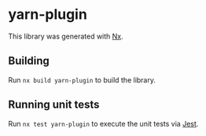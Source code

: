 # yarn-plugin

This library was generated with [Nx](https://nx.dev).

## Building

Run `nx build yarn-plugin` to build the library.

## Running unit tests

Run `nx test yarn-plugin` to execute the unit tests via [Jest](https://jestjs.io).
